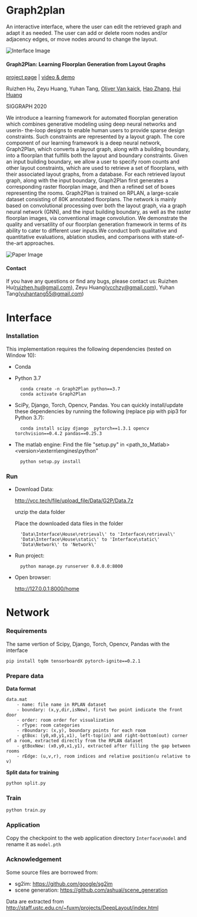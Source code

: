 # Graph2plan
An interactive interface, where the user can edit the retrieved graph and adapt it as needed. The user can add or delete room nodes and/or adjacency edges, or move nodes around to change the layout.

![Interface Image](https://github.com/HanHan55/Graph2plan/raw/master/Interface/Img/interface.jpg)

#### Graph2Plan: Learning Floorplan Generation from Layout Graphs
[project page](https://vcc.tech/research/2020/Graph2Plan) | [video & demo](https://vcc.tech/file/upload_file//image/research/att202005081043/Graph2Plan.mp4)   

Ruizhen Hu, Zeyu Huang, Yuhan Tang, [Oliver Van kaick](http://people.scs.carleton.ca/~olivervankaick/index.html), [Hao Zhang](http://www.cs.sfu.ca/~haoz/), [Hui Huang](http://vcc.szu.edu.cn/index-2.html)

SIGGRAPH 2020

We introduce a learning framework for automated floorplan generation which combines generative modeling using deep neural networks and userin- the-loop designs to enable human users to provide sparse design constraints. Such constraints are represented by a layout graph. The core component of our learning framework is a deep neural network, Graph2Plan, which converts a layout graph, along with a building boundary, into a floorplan that fulfills both the layout and boundary constraints. Given an input building boundary, we allow a user to specify room counts and other layout constraints, which are used to retrieve a set of floorplans, with their associated layout graphs, from a database. For each retrieved layout graph, along with the input boundary, Graph2Plan first generates a corresponding raster floorplan image, and then a refined set of boxes representing the rooms. Graph2Plan is trained on RPLAN, a large-scale dataset consisting of 80K annotated floorplans. The network is mainly based on convolutional processing over both the layout graph, via a graph neural network (GNN), and the input building boundary, as well as the raster floorplan images, via conventional image convolution. We demonstrate the quality and versatility of our floorplan generation framework in terms of its ability to cater to different user inputs.We conduct both qualitative and quantitative evaluations, ablation studies, and comparisons with state-of-the-art approaches.

![Paper Image](https://github.com/HanHan55/Graph2plan/raw/master/Interface/Img/paper.png)


#### Contact
If you have any questions or find any bugs, please contact us: Ruizhen Hu(ruizhen.hu@gmail.com), Zeyu Huang(vcchzy@gmail.com), Yuhan Tang(yuhantang55@gmail.com)

# Interface
### Installation
This implementation requires the following dependencies (tested on Window 10):

* Conda

* Python 3.7 

		conda create -n Graph2Plan python==3.7
		conda activate Graph2Plan
	
* SciPy, Django, Torch, Opencv, Pandas. You can quickly install/update these dependencies by running the following (replace pip with pip3 for Python 3.7):

		conda install scipy django  pytorch==1.3.1 opencv torchvision==0.4.2 pandas==0.25.3
		
* The matlab engine:
  Find the file "setup.py" in <path_to_Matlab>\<version>\extern\engines\python\"
  
		python setup.py install
		


###  Run

* Download Data:

	http://vcc.tech/file/upload_file/Data/G2P/Data.7z		
	
	unzip the data folder
	
	Place the downloaded data files in the folder
	
		'Data\Interface\House\retrieval\' to 'Interface\retrieval\'
		'Data\Interface\House\static\' to 'Interface\static\'
		'Data\Network\' to 'Network\'
* Run project:

		python manage.py runserver 0.0.0.0:8000
* Open browser:
			
	http://127.0.0.1:8000/home

# Network
### Requirements

 The same vertion of Scipy, Django, Torch, Opencv, Pandas with the interface

```
pip install tqdm tensorboardX pytorch-ignite==0.2.1
```

### Prepare data

**Data format**

```
data.mat
    - name: file name in RPLAN dataset
    - boundary: (x,y,dir,isNew), first two point indicate the front door
    - order: room order for visualization
    - rType: room categories
    - rBoundary: (x,y), boundary points for each room
    - gtBox: (y0,x0,y1,x1), left-top(in) and right-bottom(out) corner of a room, extracted directly from the RPLAN dataset
    - gtBoxNew: (x0,y0,x1,y1), extracted after filling the gap between rooms
    - rEdge: (u,v,r), room indices and relative position(u relative to v)
```

**Split data for training**

```
python split.py
```

### Train

```
python train.py
```

### Application

Copy the checkpoint to the web application directory `Interface\model` and rename it as `model.pth`

### Acknowledgement

Some source files are borrowed from:
- sg2im: https://github.com/google/sg2im
- scene generation: https://github.com/ashual/scene_generation

Data are extracted from http://staff.ustc.edu.cn/~fuxm/projects/DeepLayout/index.html
